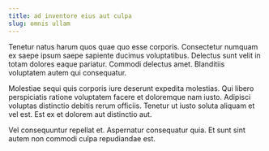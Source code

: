 ```yaml
---
title: ad inventore eius aut culpa
slug: omnis ullam
---
```


Tenetur natus harum quos quae quo esse corporis. Consectetur numquam ex saepe ipsum saepe sapiente ducimus voluptatibus. Delectus sunt velit in totam dolores eaque pariatur. Commodi delectus amet. Blanditiis voluptatem autem qui consequatur.

Molestiae sequi quis corporis iure deserunt expedita molestias. Qui libero perspiciatis ratione voluptatem facere et doloremque nam iusto. Adipisci voluptas distinctio debitis rerum officiis. Tenetur ut iusto soluta aliquam et vel est. Est ex et dolorem aut distinctio aut.

Vel consequuntur repellat et. Aspernatur consequatur quia. Et sunt sint autem non commodi culpa repudiandae est.
